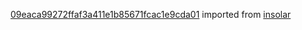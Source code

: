 [09eaca99272ffaf3a411e1b85671fcac1e9cda01](https://github.com/insolar/insolar/commit/09eaca99272ffaf3a411e1b85671fcac1e9cda01) imported from [insolar](https://github.com/insolar/insolar)
